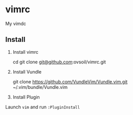 # vimrc
My vimdc

## Install

1. Install vimrc
    
    cd
    git clone git@github.com:ovsoil/vimrc.git

2. Install Vundle
        
    git clone https://github.com/VundleVim/Vundle.vim.git ~/.vim/bundle/Vundle.vim

3. Install Plugin
    
Launch `vim` and run `:PluginInstall`
